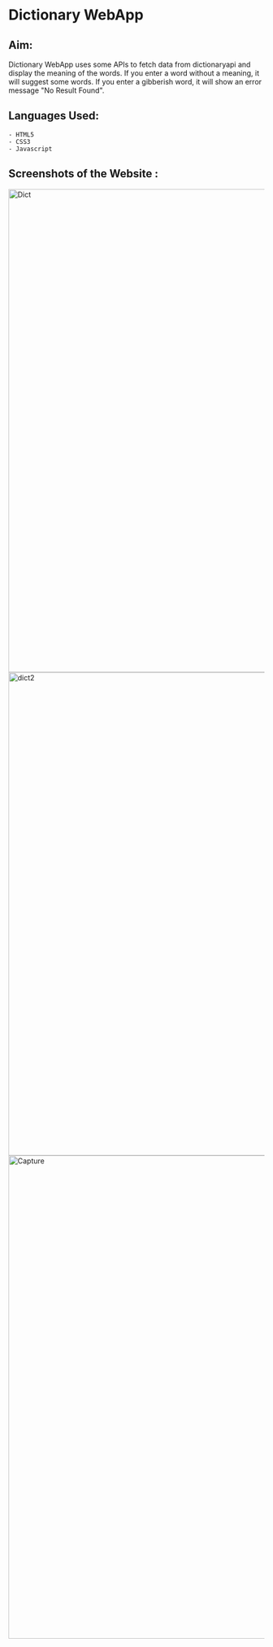 # Dictionary WebApp
## Aim: 
Dictionary WebApp uses some APIs to fetch data from dictionaryapi and display the meaning of the words. If you enter a word without a meaning, it will suggest some words. If you enter a gibberish word, it will show an error message "No Result Found".

## Languages Used: 
```
- HTML5
- CSS3
- Javascript
```

## Screenshots of the Website :


<img width="951" alt="Dict" src="https://user-images.githubusercontent.com/60184336/122881419-c6279e00-d358-11eb-9d66-f91aa41e1389.PNG">

<img width="951" alt="dict2" src="https://user-images.githubusercontent.com/60184336/122881565-ec4d3e00-d358-11eb-88e3-493cfc5f6108.PNG">

<img width="951" alt="Capture" src="https://user-images.githubusercontent.com/60184336/209705268-e4b4b851-7c1a-43e2-b84b-8aa0004cccd9.PNG">

